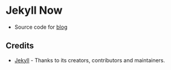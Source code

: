 # Jekyll Now

- Source code for [blog](https://potatopeelings.github.io)

## Credits

- [Jekyll](https://github.com/jekyll/jekyll) - Thanks to its creators, contributors and maintainers.
